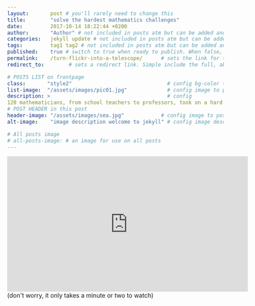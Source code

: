 ```yaml
---
layout:       post # you'll rarely need to change this
title:        "solve the hardest mathematics challenges"
date:         2017-10-14 18:22:44 +0200
author:       "Author" # not included in posts atm but can be added and used later
categories:   jekyll update # not included in posts atm but can be added and used later
tags:         tag1 tag2 # not included in posts atm but can be added and used later
published:    true # switch to true when ready to publish. When false, you can check your links and share drafts using the github file for this page e.g https://github.com/sparcopen/open-to/blob/master/_posts/2017-04-10-welcome-to-jekyll.markdown
permalink:    /turn-flickr-into-a-telescope/      # sets the link for the post. E.g permalink: /battle-disease/
redirect_to:        # sets a redirect link. Simple include the full, absolute link you want below

# POSTS LIST on frontpage
class:       "style2"                               # config bg-color to post list card (1 to 5)
list-image:  "/assets/images/pic01.jpg"             # config image to post list card (1 to 15 are generic colors and will fit with anything used if no images can be found)
description: >                                      # config
120 mathematicians, from school teachers to professors, took on a hard math challenge on a blog and solved it.
# POST HEADER in this post
header-image: "/assets/images/sea.jpg"            # config image to post header
alt-image:    "image description welcome to jekyll" # config image description to alt att.

# All posts image
# all-posts-image: # an image for use on all posts
---
```

<iframe width="560" height="315" src="https://www.youtube.com/embed/hd-VXmm_XF8?start=1272" frameborder="0" allowfullscreen></iframe>
(don't worry, it only takes a minute or two to watch)
